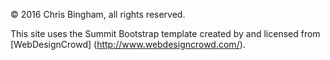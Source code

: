 &copy; 2016 Chris Bingham, all rights reserved.

This site uses the Summit Bootstrap template created by and licensed from [WebDesignCrowd] (http://www.webdesigncrowd.com/).